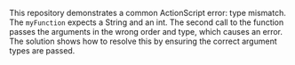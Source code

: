 This repository demonstrates a common ActionScript error: type mismatch. The `myFunction` expects a String and an int. The second call to the function passes the arguments in the wrong order and type, which causes an error.  The solution shows how to resolve this by ensuring the correct argument types are passed.